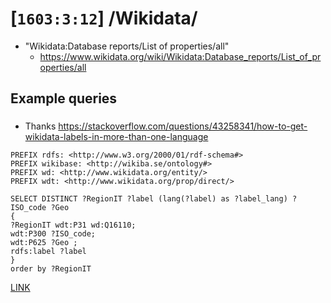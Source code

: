 # [`1603:3:12`] /Wikidata/

- "Wikidata:Database reports/List of properties/all"
  - https://www.wikidata.org/wiki/Wikidata:Database_reports/List_of_properties/all


## Example queries

###
- Thanks https://stackoverflow.com/questions/43258341/how-to-get-wikidata-labels-in-more-than-one-language

```sparql
PREFIX rdfs: <http://www.w3.org/2000/01/rdf-schema#>
PREFIX wikibase: <http://wikiba.se/ontology#>
PREFIX wd: <http://www.wikidata.org/entity/>
PREFIX wdt: <http://www.wikidata.org/prop/direct/>

SELECT DISTINCT ?RegionIT ?label (lang(?label) as ?label_lang) ?ISO_code ?Geo
{
?RegionIT wdt:P31 wd:Q16110;
wdt:P300 ?ISO_code; 
wdt:P625 ?Geo ;
rdfs:label ?label
}
order by ?RegionIT
```

[LINK](https://query.wikidata.org/#PREFIX%20rdfs%3A%20%3Chttp%3A%2F%2Fwww.w3.org%2F2000%2F01%2Frdf-schema%23%3E%0APREFIX%20wikibase%3A%20%3Chttp%3A%2F%2Fwikiba.se%2Fontology%23%3E%0APREFIX%20wd%3A%20%3Chttp%3A%2F%2Fwww.wikidata.org%2Fentity%2F%3E%0APREFIX%20wdt%3A%20%3Chttp%3A%2F%2Fwww.wikidata.org%2Fprop%2Fdirect%2F%3E%0A%0ASELECT%20DISTINCT%20%3FRegionIT%20%3Flabel%20%28lang%28%3Flabel%29%20as%20%3Flabel_lang%29%20%3FISO_code%20%3FGeo%0A%7B%0A%3FRegionIT%20wdt%3AP31%20wd%3AQ16110%3B%0Awdt%3AP300%20%3FISO_code%3B%20%0Awdt%3AP625%20%3FGeo%20%3B%0Ardfs%3Alabel%20%3Flabel%0A%7D%0Aorder%20by%20%3FRegionIT)
